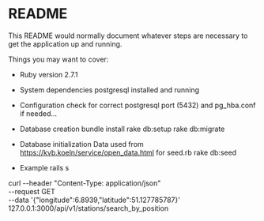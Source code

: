 # README

This README would normally document whatever steps are necessary to get the
application up and running.

Things you may want to cover:

* Ruby version
2.7.1

* System dependencies
postgresql installed and running

* Configuration
check for correct postgresql port (5432)
and pg_hba.conf if needed...

* Database creation
bundle install
rake db:setup
rake db:migrate

* Database initialization
Data used from https://kvb.koeln/service/open_data.html for seed.rb
rake db:seed

* Example
rails s

curl --header "Content-Type: application/json" \
  --request GET \
  --data '{"longitude":6.8939,"latitude":51.127785787}' \
  127.0.0.1:3000/api/v1/stations/search_by_position

